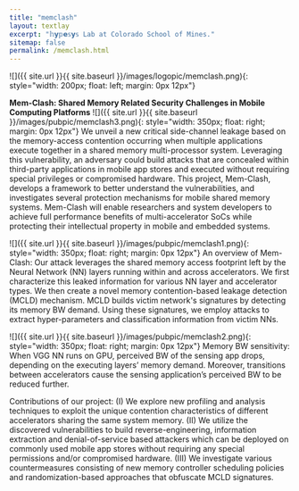 ```yaml
---
title: "memclash"
layout: textlay
excerpt: "𝕙𝘆𝕡𝗲𝕤𝘆𝕤 Lab at Colorado School of Mines."
sitemap: false
permalink: /memclash.html
---
```


![]({{ site.url }}{{ site.baseurl }}/images/logopic/memclash.png){: style="width: 200px; float: left; margin: 0px  12px"}

**Mem-Clash: Shared Memory Related Security Challenges in Mobile Computing Platforms**
![]({{ site.url }}{{ site.baseurl }}/images/pubpic/memclash3.png){: style="width: 350px; float: right; margin: 0px  12px"}
We unveil a new critical side-channel leakage based on the memory-access contention occurring when multiple applications execute together in a shared memory multi-processor system. Leveraging this vulnerability, an adversary could build attacks that are concealed within third-party applications in mobile app stores and executed without requiring special privileges or compromised hardware. This project, Mem-Clash, develops a framework to better understand the vulnerabilities, and investigates several protection mechanisms for mobile shared memory systems. Mem-Clash will enable researchers and system developers to achieve full performance  benefits of multi-accelerator SoCs while protecting their intellectual property in mobile and embedded systems.

![]({{ site.url }}{{ site.baseurl }}/images/pubpic/memclash1.png){: style="width: 350px; float: right; margin: 0px  12px"}
An overview of Mem-Clash: Our attack leverages the shared memory access footprint left by the Neural Network (NN) layers  running within and across accelerators. We first characterize this leaked information for various NN layer and accelerator types. We then create a novel memory contention-based leakage detection (MCLD) mechanism. MCLD builds victim network's signatures by detecting its memory BW demand. Using these signatures, we employ attacks to extract hyper-parameters and classification information from victim NNs. 

![]({{ site.url }}{{ site.baseurl }}/images/pubpic/memclash2.png){: style="width: 350px; float: right; margin: 0px  12px"}
Memory BW sensitivity: When VGG NN runs on GPU, perceived BW of the sensing app drops, depending on the executing layers’ memory demand. Moreover, transitions between accelerators cause the sensing application’s perceived BW to be reduced further.

Contributions of our project:
(I) We explore new profiling and analysis techniques to exploit the unique contention characteristics of different accelerators sharing the same system memory. 
(II) We utilize the discovered vulnerabilities to build reverse-engineering, information extraction and denial-of-service based attackers which can be deployed on commonly used mobile app stores without requiring any special permissions and/or compromised hardware. 
(III) We investigate various countermeasures consisting of new memory controller scheduling policies and randomization-based approaches that obfuscate MCLD signatures. 
